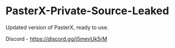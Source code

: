
# PasterX-Private-Source-Leaked

Updated version of PasterX, ready to use.

Discord - https://discord.gg/j5mevUk5rM
   